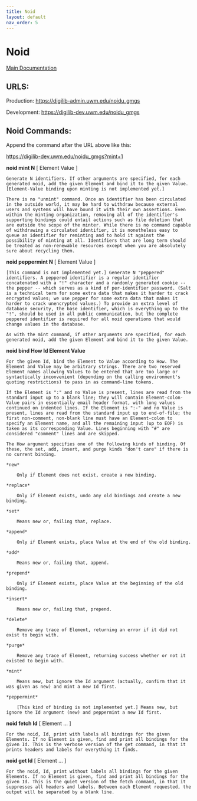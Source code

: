 ```yaml
---
title: Noid
layout: default
nav_order: 5
---
```


# Noid

[Main Documentation](https://metacpan.org/dist/Noid/view/noid)

## URLS:

Production: https://digilib-admin.uwm.edu/noidu_gmgs

Development: https://digilib-dev.uwm.edu/noidu_gmgs

## Noid Commands:

Append the command after the URL above like this:

https://digilib-dev.uwm.edu/noidu_gmgs?mint+1

**noid mint N** [ Element Value ]

    Generate N identifiers. If other arguments are specified, for each generated noid, add the given Element and bind it to the given Value. [Element-Value binding upon minting is not implemented yet.]

    There is no "unmint" command. Once an identifier has been circulated in the outside world, it may be hard to withdraw because external users and systems will have bound it with their own assertions. Even within the minting organization, removing all of the identifier's supporting bindings could entail actions such as file deletion that are outside the scope of the minter. While there is no command capable of withdrawing a circulated identifier, it is nonetheless easy to queue an identifier for reminting and to hold it against the possibility of minting at all. Identifiers that are long term should be treated as non-renewable resources except when you are absolutely sure about recycling them.

**noid peppermint N** [ Element Value ]

    [This command is not implemented yet.] Generate N "peppered" identifiers. A peppered identifier is a regular identifier concatenated with a "!" character and a randomly generated cookie -- the pepper -- which serves as a kind of per-identifier password. (Salt is a technical term for some extra data that makes it harder to crack encrypted values; we use pepper for some extra data that makes it harder to crack unencrypted values.) To provide an extra level of database security, the base identifier, which is everything up to the "!", should be used in all public communication, but the complete peppered identifier is required for all noid operations that would change values in the database.

    As with the mint command, if other arguments are specified, for each generated noid, add the given Element and bind it to the given Value.


**noid bind How Id Element Value**

    For the given Id, bind the Element to Value according to How. The Element and Value may be arbitrary strings. There are two reserved Element names allowing Values to be entered that are too large or syntactically inconvenient (depending on the calling environment's quoting restrictions) to pass in as command-line tokens.

    If the Element is ":" and no Value is present, lines are read from the standard input up to a blank line; they will contain Element-colon-Value pairs in essentially email header format, with long values continued on indented lines. If the Element is ":-" and no Value is present, lines are read from the standard input up to end-of-file; the first non-comment, non-blank line must have an Element-colon to specify an Element name, and all the remaining input (up to EOF) is taken as its corresponding Value. Lines beginning with "#" are considered "comment" lines and are skipped.

    The How argument specifies one of the following kinds of binding. Of these, the set, add, insert, and purge kinds "don't care" if there is no current binding.

    *new*

        Only if Element does not exist, create a new binding.
        
    *replace*

        Only if Element exists, undo any old bindings and create a new binding.

    *set*

        Means new or, failing that, replace.

    *append*

        Only if Element exists, place Value at the end of the old binding.
        
    *add*

        Means new or, failing that, append.

    *prepend*

        Only if Element exists, place Value at the beginning of the old binding.

    *insert*

        Means new or, failing that, prepend.

    *delete*

        Remove any trace of Element, returning an error if it did not exist to begin with.

    *purge*

        Remove any trace of Element, returning success whether or not it existed to begin with.

    *mint*

        Means new, but ignore the Id argument (actually, confirm that it was given as new) and mint a new Id first.

    *peppermint*

        [This kind of binding is not implemented yet.] Means new, but ignore the Id argument (new) and peppermint a new Id first.

**noid fetch Id** [ Element ... ]

    For the noid, Id, print with labels all bindings for the given Elements. If no Element is given, find and print all bindings for the given Id. This is the verbose version of the get command, in that it prints headers and labels for everything it finds.

**noid get Id** [ Element ... ]

    For the noid, Id, print without labels all bindings for the given Elements. If no Element is given, find and print all bindings for the given Id. This is the quiet version of the fetch command, in that it suppresses all headers and labels. Between each Element requested, the output will be separated by a blank line.
